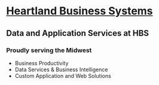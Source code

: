 # [Heartland Business Systems](https://www.hbs.net/solutions/data-application-solutions)

## Data and Application Services at HBS
### Proudly serving the Midwest

  - Business Productivity
  - Data Services & Business Intelligence
  - Custom Application and Web Solutions
